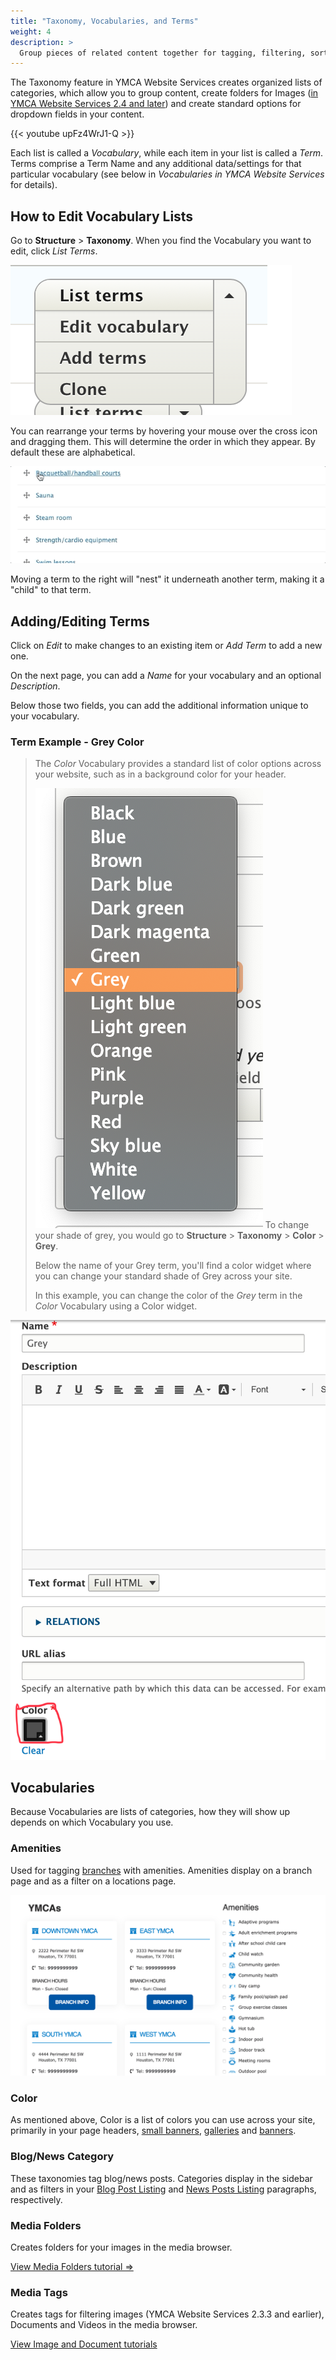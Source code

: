 ```yaml
---
title: "Taxonomy, Vocabularies, and Terms"
weight: 4
description: >
  Group pieces of related content together for tagging, filtering, sorting and grouping.
---
```


The Taxonomy feature in YMCA Website Services creates organized lists of categories, which allow you to group content, create folders for Images ([in YMCA Website Services 2.4 and later](https://github.com/ymcatwincities/openy/releases/tag/8.2.4.0)) and create standard options for dropdown fields in your content.

{{< youtube upFz4WrJ1-Q >}}

Each list is called a *Vocabulary*, while each item in your list is called a *Term*. Terms comprise a Term Name and any additional data/settings for that particular vocabulary (see below in *Vocabularies in YMCA Website Services* for details).

## How to Edit Vocabulary Lists

Go to **Structure** > **Taxonomy**. When you find the Vocabulary you want to edit, click *List Terms*.

![The taxonomy item options](taxonomy--list-terms.png)

You can rearrange your terms by hovering your mouse over the cross icon and dragging them. This will determine the order in which they appear. By default these are alphabetical.

![Reordering taxonomy items via drag and drop](taxonomy--reorder.gif)

Moving a term to the right will "nest" it underneath another term, making it a "child" to that term.

## Adding/Editing Terms

Click on *Edit* to make changes to an existing item or *Add Term* to add a new one.

On the next page, you can add a *Name* for your vocabulary and an optional *Description*.

Below those two fields, you can add the additional information unique to your vocabulary.

### Term Example - Grey Color

> The *Color* Vocabulary provides a standard list of color options across your website, such as in a background color for your header.
>
> ![The list of color taxonomy items in a dropdown](taxonomy--color-list.png)
> To change your shade of grey, you would go to **Structure** > **Taxonomy** > **Color** > **Grey**.
>
> Below the name of your Grey term, you'll find a color widget where you can change your standard shade of Grey across your site.
>
> In this example, you can change the color of the *Grey* term in the *Color* Vocabulary using a Color widget.


![The field admin for a taxonomy color item](taxonomy--color-fields.png)

## Vocabularies
Because Vocabularies are lists of categories, how they will show up depends on which Vocabulary you use.

### Amenities
Used for tagging [branches](../content-types/branch) with amenities. Amenities display on a branch page and as a filter on a locations page.

![The locations page with a list of amenities](taxonomy--amenities.png)

### Color
As mentioned above, Color is a list of colors you can use across your site, primarily in your page headers, [small banners](../paragraphs/small-banner), [galleries](../paragraphs/gallery) and [banners](../paragraphs/banner).

### Blog/News Category
These taxonomies tag blog/news posts. Categories display in the sidebar and as filters in your [Blog Post Listing](../content-types/blog-post) and [News Posts Listing](../content-types/news-post) paragraphs, respectively.

### Media Folders
Creates folders for your images in the media browser.

[View Media Folders tutorial ⇒](https://youtu.be/gcaBlhyPZEY)

### Media Tags
Creates tags for filtering images (YMCA Website Services 2.3.3 and earlier), Documents and Videos in the media browser.

[View Image and Document tutorials](../media)